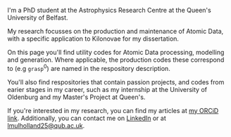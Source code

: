 I'm a PhD student at the Astrophysics Research Centre at the Queen's University of Belfast.

My research focusses on the production and maintenance of Atomic Data, with a specific application to Kilonovae for my dissertation.

On this page you'll find utility codes for Atomic Data processing, modelling and generation. Where applicable, the production codes these correspond to (e.g  `grasp`<sup>0</sup>) are named in the respository description.

You'll also find respositories that contain passion projects, and codes from earier stages in my career, such as my internship at the University of Oldenburg and my Master's Project at Queen's.

If you're interested in my research, you can find my articles at [my ORCiD link](https://orcid.org/0009-0003-2668-5589). Additionally, you can contact me on [LinkedIn](https://www.linkedin.com/in/leo-patrick-mulholland-00aa52239/) or at <lmulholland25@qub.ac.uk>.
